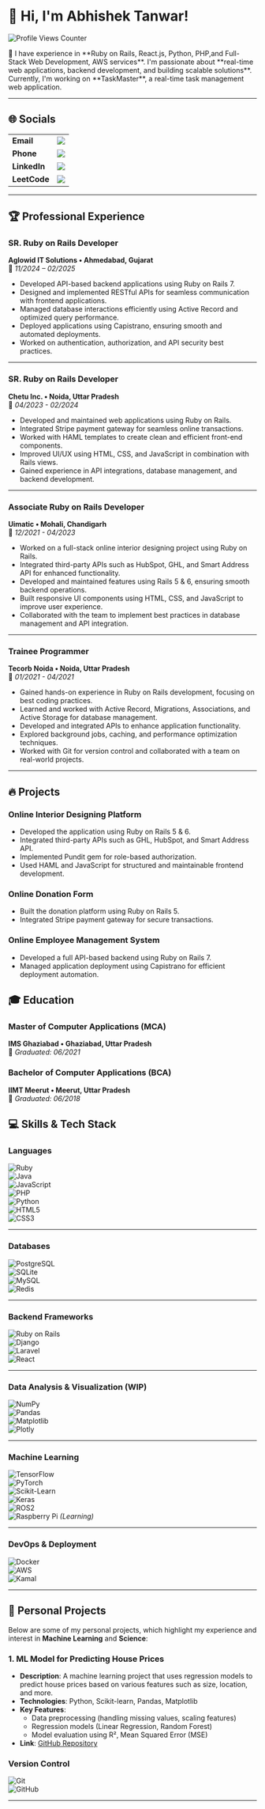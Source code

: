
# 👋 Hi, I'm Abhishek Tanwar!
<p >
  <img src="https://komarev.com/ghpvc/?username=at9596&label=Profile%20views&color=0e75b6&style=flat" alt="Profile Views Counter" />
</p>
👀 I have experience in **Ruby on Rails, React.js, Python, PHP,and Full-Stack Web Development, AWS services**.  
I'm passionate about **real-time web applications, backend development, and building scalable solutions**.  
Currently, I'm working on **TaskMaster**, a real-time task management web application.    

---

## 🌐 Socials  

<table>
  <tr>
    <td><b>Email</b></td>
    <td><img src="https://img.shields.io/badge/Email-abhishektanwar9596@gmail.com-black?style=for-the-badge" /></td>
  </tr>
  <tr>
    <td><b>Phone</b></td>
    <td><img src="https://img.shields.io/badge/Phone-%2B91%208449303249-gray?style=for-the-badge" /></td>
  </tr>
  <tr>
    <td><b>LinkedIn</b></td>
    <td><a href="https://www.linkedin.com/in/abhishek-t-6548b71a7/">
      <img src="https://img.shields.io/badge/LinkedIn-0077B5?style=for-the-badge&logo=linkedin&logoColor=white" />
    </a></td>
  </tr>
  <tr>
    <td><b>LeetCode</b></td>
    <td><a href="https://leetcode.com/u/Abhishek_Tanwar/">
      <img src="https://img.shields.io/badge/LeetCode-FFA116?style=for-the-badge&logo=leetcode&logoColor=white" />
    </a></td>
  </tr>
</table>
  

---

## 🏆 Professional Experience  

### **SR. Ruby on Rails Developer**  
**Aglowid IT Solutions • Ahmedabad, Gujarat**  
📅 *11/2024 – 02/2025*  
- Developed API-based backend applications using Ruby on Rails 7.  
- Designed and implemented RESTful APIs for seamless communication with frontend applications.  
- Managed database interactions efficiently using Active Record and optimized query performance.  
- Deployed applications using Capistrano, ensuring smooth and automated deployments.  
- Worked on authentication, authorization, and API security best practices.  

---

### **SR. Ruby on Rails Developer**  
**Chetu Inc. • Noida, Uttar Pradesh**  
📅 *04/2023 - 02/2024*  
- Developed and maintained web applications using Ruby on Rails.  
- Integrated Stripe payment gateway for seamless online transactions.  
- Worked with HAML templates to create clean and efficient front-end components.  
- Improved UI/UX using HTML, CSS, and JavaScript in combination with Rails views.  
- Gained experience in API integrations, database management, and backend development.  

---

### **Associate Ruby on Rails Developer**  
**Uimatic • Mohali, Chandigarh**  
📅 *12/2021 - 04/2023*  
- Worked on a full-stack online interior designing project using Ruby on Rails.  
- Integrated third-party APIs such as HubSpot, GHL, and Smart Address API for enhanced functionality.  
- Developed and maintained features using Rails 5 & 6, ensuring smooth backend operations.  
- Built responsive UI components using HTML, CSS, and JavaScript to improve user experience.  
- Collaborated with the team to implement best practices in database management and API integration.  

---

### **Trainee Programmer**  
**Tecorb Noida • Noida, Uttar Pradesh**  
📅 *01/2021 - 04/2021*  
- Gained hands-on experience in Ruby on Rails development, focusing on best coding practices.  
- Learned and worked with Active Record, Migrations, Associations, and Active Storage for database management.  
- Developed and integrated APIs to enhance application functionality.  
- Explored background jobs, caching, and performance optimization techniques.  
- Worked with Git for version control and collaborated with a team on real-world projects.  

---

## 🔥 **Projects**  

### **Online Interior Designing Platform**  
- Developed the application using Ruby on Rails 5 & 6.  
- Integrated third-party APIs such as GHL, HubSpot, and Smart Address API.  
- Implemented Pundit gem for role-based authorization.  
- Used HAML and JavaScript for structured and maintainable frontend development.  

### **Online Donation Form**  
- Built the donation platform using Ruby on Rails 5.  
- Integrated Stripe payment gateway for secure transactions.  

### **Online Employee Management System**  
- Developed a full API-based backend using Ruby on Rails 7.  
- Managed application deployment using Capistrano for efficient deployment automation.  


## 🎓 Education  

### **Master of Computer Applications (MCA)**  
**IMS Ghaziabad • Ghaziabad, Uttar Pradesh**  
📅 *Graduated: 06/2021*  

### **Bachelor of Computer Applications (BCA)**  
**IIMT Meerut • Meerut, Uttar Pradesh**  
📅 *Graduated: 06/2018*  

## 💻 Skills & Tech Stack  

### **Languages**  
![Ruby](https://img.shields.io/badge/Ruby-CC342D?style=for-the-badge&logo=ruby&logoColor=white)  
![Java](https://img.shields.io/badge/Java-ED8B00?style=for-the-badge&logo=openjdk&logoColor=white)  
![JavaScript](https://img.shields.io/badge/JavaScript-F7DF1E?style=for-the-badge&logo=javascript&logoColor=black)  
![PHP](https://img.shields.io/badge/PHP-777BB4?style=for-the-badge&logo=php&logoColor=white)  
![Python](https://img.shields.io/badge/Python-3776AB?style=for-the-badge&logo=python&logoColor=white)  
![HTML5](https://img.shields.io/badge/HTML5-E34F26?style=for-the-badge&logo=html5&logoColor=white)  
![CSS3](https://img.shields.io/badge/CSS3-1572B6?style=for-the-badge&logo=css3&logoColor=white)  

---

### **Databases**  
![PostgreSQL](https://img.shields.io/badge/PostgreSQL-316192?style=for-the-badge&logo=postgresql&logoColor=white)  
![SQLite](https://img.shields.io/badge/SQLite-003B57?style=for-the-badge&logo=sqlite&logoColor=white)  
![MySQL](https://img.shields.io/badge/MySQL-4479A1?style=for-the-badge&logo=mysql&logoColor=white)  
![Redis](https://img.shields.io/badge/Redis-DC382D?style=for-the-badge&logo=redis&logoColor=white)  

---

### **Backend Frameworks**  
![Ruby on Rails](https://img.shields.io/badge/Ruby_on_Rails-CC0000?style=for-the-badge&logo=ruby-on-rails&logoColor=white)  
![Django](https://img.shields.io/badge/Django-092E20?style=for-the-badge&logo=django&logoColor=white)  
![Laravel](https://img.shields.io/badge/Laravel-FF2D20?style=for-the-badge&logo=laravel&logoColor=white)  
![React](https://img.shields.io/badge/React-61DAFB?style=for-the-badge&logo=react&logoColor=black)  

---

### **Data Analysis & Visualization (WIP)**  
![NumPy](https://img.shields.io/badge/NumPy-013243?style=for-the-badge&logo=numpy&logoColor=white)  
![Pandas](https://img.shields.io/badge/Pandas-150458?style=for-the-badge&logo=pandas&logoColor=white)  
![Matplotlib](https://img.shields.io/badge/Matplotlib-11557C?style=for-the-badge&logo=python&logoColor=white)  
![Plotly](https://img.shields.io/badge/Plotly-3F4F75?style=for-the-badge&logo=plotly&logoColor=white)  

---

### **Machine Learning**  
![TensorFlow](https://img.shields.io/badge/TensorFlow-FF6F00?style=for-the-badge&logo=tensorflow&logoColor=white)  
![PyTorch](https://img.shields.io/badge/PyTorch-EE4C2C?style=for-the-badge&logo=pytorch&logoColor=white)  
![Scikit-Learn](https://img.shields.io/badge/Scikit--Learn-F7931E?style=for-the-badge&logo=scikit-learn&logoColor=white)  
![Keras](https://img.shields.io/badge/Keras-D00000?style=for-the-badge&logo=keras&logoColor=white)  
![ROS2](https://img.shields.io/badge/ROS2-22314E?style=for-the-badge&logo=ros&logoColor=white)  
![Raspberry Pi](https://img.shields.io/badge/Raspberry_Pi-A22846?style=for-the-badge&logo=raspberry-pi&logoColor=white) *(Learning)*  

---

### **DevOps & Deployment**  
![Docker](https://img.shields.io/badge/Docker-2496ED?style=for-the-badge&logo=docker&logoColor=white)  
![AWS](https://img.shields.io/badge/AWS-232F3E?style=for-the-badge&logo=amazon-aws&logoColor=white)  
![Kamal](https://img.shields.io/badge/Kamal-1E90FF?style=for-the-badge)  

---
## 🔬 Personal Projects

Below are some of my personal projects, which highlight my experience and interest in **Machine Learning** and **Science**:

### 1. **ML Model for Predicting House Prices**
   - **Description**: A machine learning project that uses regression models to predict house prices based on various features such as size, location, and more.
   - **Technologies**: Python, Scikit-learn, Pandas, Matplotlib
   - **Key Features**:
     - Data preprocessing (handling missing values, scaling features)
     - Regression models (Linear Regression, Random Forest)
     - Model evaluation using R², Mean Squared Error (MSE)
   - **Link**: [GitHub Repository](https://github.com/at9596/ML-House-Price-Prediction)


### **Version Control**  
![Git](https://img.shields.io/badge/Git-F05032?style=for-the-badge&logo=git&logoColor=white)  
![GitHub](https://img.shields.io/badge/GitHub-181717?style=for-the-badge&logo=github&logoColor=white)  

---



